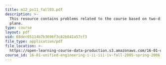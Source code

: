 ```yaml
---
title: m12_ps11_fall03.pdf
description: >-
  This resource contains problems related to the course based on two-dimensional
  plane.
type: course
layout: pdf
uid: 68dec65114b7b3696f3c82b841a57cf3
file_type: application/pdf
file_location: >-
  https://open-learning-course-data-production.s3.amazonaws.com/16-01-unified-engineering-i-ii-iii-iv-fall-2005-spring-2006/68dec65114b7b3696f3c82b841a57cf3_m12_ps11_fall03.pdf
course_id: 16-01-unified-engineering-i-ii-iii-iv-fall-2005-spring-2006
---
```

